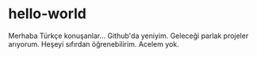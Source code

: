 # hello-world
Merhaba Türkçe konuşanlar...
Github'da yeniyim.
Geleceği parlak projeler arıyorum.
Heşeyi sıfırdan öğrenebilirim.
Acelem yok.
